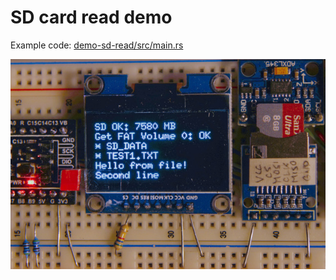 # SD card read demo

Example code: [demo-sd-read/src/main.rs](../demo/demo-sd-read/src/main.rs)

![SD Card reading example](https://raw.githubusercontent.com/viktorchvatal/black-pill-rust-assets/master/sd-card-read/sd-card-read.jpg)